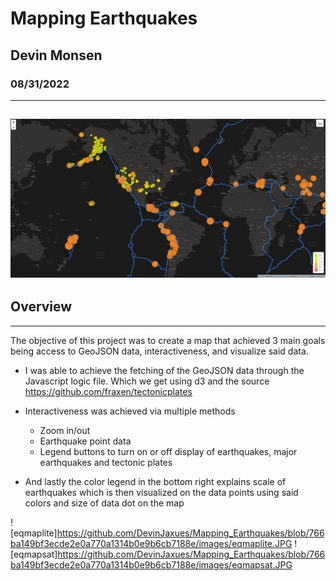# Mapping Earthquakes
## Devin Monsen
### 08/31/2022
---
![eqmap](https://github.com/DevinJaxues/Mapping_Earthquakes/blob/5c75ba2ba7c3cd8acd99380a819e0a037cf8c7fa/images/eqmap.JPG)
---
## Overview ##
---
The objective of this project was to create a map that achieved 3 main goals being access to GeoJSON data, interactiveness, and visualize said data.

- I was able to achieve the fetching of the GeoJSON data through the Javascript logic file.
Which we get using d3 and the source https://github.com/fraxen/tectonicplates

- Interactiveness was achieved via multiple methods
  - Zoom in/out
  - Earthquake point data
  - Legend buttons to turn on or off display of earthquakes, major earthquakes and tectonic plates

- And lastly the color legend in the bottom right explains scale of earthquakes which is then visualized on the data points using said colors and size of data dot on the map

![eqmaplite]https://github.com/DevinJaxues/Mapping_Earthquakes/blob/766ba149bf3ecde2e0a770a1314b0e9b6cb7188e/images/eqmaplite.JPG
![eqmapsat]https://github.com/DevinJaxues/Mapping_Earthquakes/blob/766ba149bf3ecde2e0a770a1314b0e9b6cb7188e/images/eqmapsat.JPG
